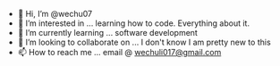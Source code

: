 - 👋 Hi, I’m @wechu07
- 👀 I’m interested in ... learning how to code. Everything about it.
- 🌱 I’m currently learning ... software development
- 💞️ I’m looking to collaborate on ... I don't know I am pretty new to this
- 📫 How to reach me ... email @ wechuli017@gmail.com

<!---
wechu07/wechu07 is a ✨ special ✨ repository because its `README.md` (this file) appears on your GitHub profile.
You can click the Preview link to take a look at your changes.
--->
